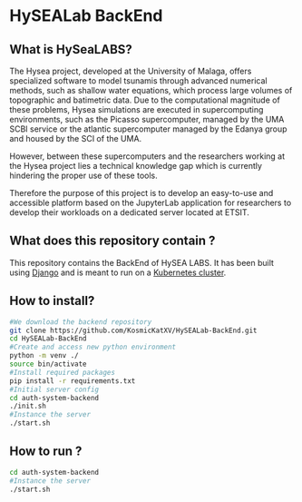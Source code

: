 # HySEALab BackEnd

## What is HySeaLABS?
 The Hysea project, developed at the University of Malaga, offers specialized software to model tsunamis through advanced numerical methods, such as shallow water equations, which process large volumes of topographic and batimetric data. Due to the computational magnitude of these problems, Hysea simulations are executed in supercomputing environments, such as the Picasso supercomputer, managed by the UMA SCBI service or the atlantic supercomputer managed by the Edanya group and housed by the SCI of the UMA.

However, between these supercomputers and the researchers working at the Hysea project lies a technical knowledge gap which is currently hindering the proper use of these tools.

Therefore the purpose of this project is to develop an easy-to-use and accessible platform based on the JupyterLab application for researchers to develop their workloads on a dedicated server located at ETSIT.

## What does this repository contain ?
This repository contains the BackEnd of HySEA LABS. It has been built using [Django](https://www.djangoproject.com/) and is meant to run on a [Kubernetes cluster](https://kubernetes.io/).
## How to install?
```bash
#We download the backend repository
git clone https://github.com/KosmicKatXV/HySEALab-BackEnd.git
cd HySEALab-BackEnd
#Create and access new python environment
python -m venv ./
source bin/activate
#Install required packages
pip install -r requirements.txt
#Initial server config
cd auth-system-backend
./init.sh
#Instance the server
./start.sh
```
## How to run ?
```bash
cd auth-system-backend
#Instance the server
./start.sh
```